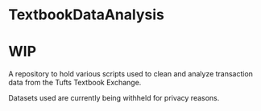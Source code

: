 # TextbookDataAnalysis

# WIP

A repository to hold various scripts used to clean and analyze transaction data from the Tufts Textbook Exchange.

Datasets used are currently being withheld for privacy reasons.
